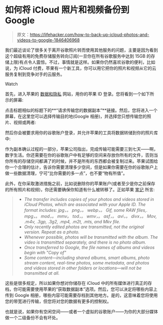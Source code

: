 # 如何将 iCloud 照片和视频备份到 Google

> 原文：<https://lifehacker.com/how-to-back-up-icloud-photos-and-videos-to-google-1846406968>

我们最近谈论了很多关于离开谷歌照片转而使用其他服务的问题，主要是因为看到这个超级有用的免费存储服务转向订阅(一旦你在所有谷歌服务中达到 15GB 的存储上限)有点令人震惊。不过，事情就是这样。如果你仍然喜欢谷歌的便利，比如说，为 iCloud 付费，苹果有一个新工具，你可以用它把你的照片和视频从它的云服务复制到竞争对手的云服务。

Watch

首先，进入苹果的 [数据和隐私](https://privacy.apple.com/) 网站，用你的苹果 ID 登录。您将看到一个如下所示的屏幕:

点击标题相似的标题下的**“请求传输您的数据副本”**链接。然后，您将进入一个屏幕，在这里您可以选择传输目的地(Google 相册)，并选择您只想传输您的照片、视频或两者:

然后你会被要求用你的谷歌账户登录，并允许苹果的工具将数据转储到你的照片库中:

作为副本确认过程的一部分，苹果公司指出，完成传输可能需要三到七天——啊，数字生活。你还需要在你的谷歌账户中有足够的空间来存放你所有的文件，否则当你所有的存储空间都满了的时候，并不是所有的东西都会被复制过来。苹果试图给你一个合理的估计，告诉你需要清理多少空间，但是如果你需要在你的谷歌账户上做一些数据清理，宁可“比你需要的多一点”，也不要“物有所值”。

此外，在你采取激进措施之前，比如说删除你的苹果账户(或者至少是你之前保存的所有照片和视频)，你还需要确保你知道有什么被转移了。正如苹果 [笔记](https://support.apple.com/en-us/HT208514) 所言:

> *   *The transfer includes copies of your photos and videos stored in iCloud Photos, which are associated with your Apple ID. The format includes: jpg，。 png，。 webp，。 Gif, some RAW files,. mpg，。 mod，。 mmv。 tod，。 wmv，。 asf，。 avi，。 divx，。 Mov, .m4v, .3gp, .3g2, .mp4, .m2t, .mts, and Mkv file.*
> *   *Only recently edited photos are transmitted, not the original version. Repeat as a photo.*
> *   *Whenever possible, photos will be transmitted with the album. The video is transmitted separately, and there is no photo album.*
> *   *Once transferred to Google, the file names of albums and videos begin with "Copy of"*
> *   *Some content—including shared albums, smart albums, photo stream content, real-time photos, some metadata, and photos and videos stored in other folders or locations—will not be transmitted at all.*

这些是很多规定，所以如果你想对你储存在 iCloud 中的所有媒体进行真正的存档，你可能需要使用苹果的“获取数据副本”选项。然后，您可以决定将哪些内容上传到 Google 相册，哪些内容可能需要存档到其他地方。是的，这意味着您将使用您的带宽进行传输，但您将对您的数据有更多的控制权。

也就是说，如果你有空闲空间——或者一个虚拟的谷歌账户——为你的大部分媒体做一个二级备份不会有坏处。